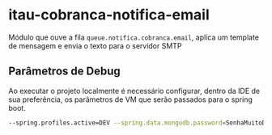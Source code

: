 # itau-cobranca-notifica-email

Módulo que ouve a fila `queue.notifica.cobranca.email`, aplica um template de mensagem e envia o texto para o servidor SMTP


## Parâmetros de Debug

Ao executar o projeto localmente é necessário configurar, dentro da IDE de sua preferência, os parâmetros de VM que serão passados para o spring boot.

```bash
--spring.profiles.active=DEV --spring.data.mongodb.password=SenhaMuitoDificil123 --spring.rabbitmq.password=Admin123XX_
```
